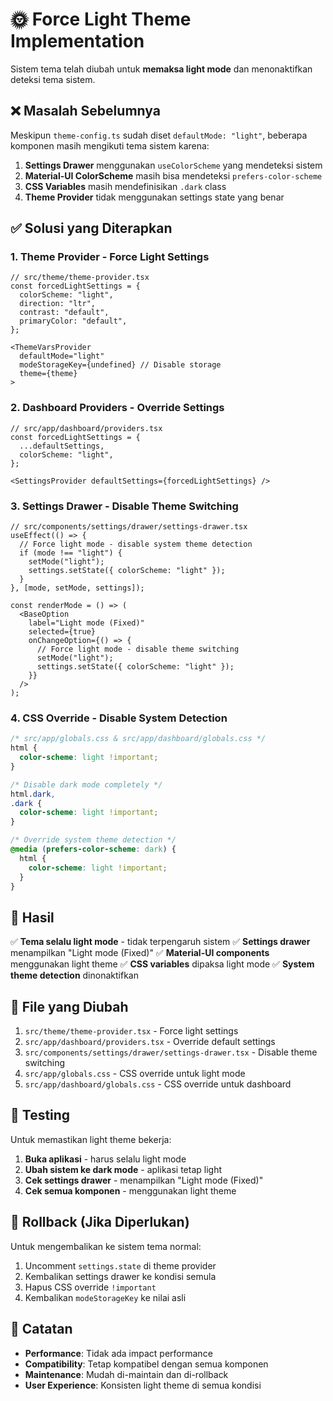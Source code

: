 # 🌞 Force Light Theme Implementation

Sistem tema telah diubah untuk **memaksa light mode** dan menonaktifkan deteksi tema sistem.

## ❌ **Masalah Sebelumnya**

Meskipun `theme-config.ts` sudah diset `defaultMode: "light"`, beberapa komponen masih mengikuti tema sistem karena:

1. **Settings Drawer** menggunakan `useColorScheme` yang mendeteksi sistem
2. **Material-UI ColorScheme** masih bisa mendeteksi `prefers-color-scheme`
3. **CSS Variables** masih mendefinisikan `.dark` class
4. **Theme Provider** tidak menggunakan settings state yang benar

## ✅ **Solusi yang Diterapkan**

### 1. **Theme Provider - Force Light Settings**
```tsx
// src/theme/theme-provider.tsx
const forcedLightSettings = {
  colorScheme: "light",
  direction: "ltr", 
  contrast: "default",
  primaryColor: "default",
};

<ThemeVarsProvider 
  defaultMode="light"
  modeStorageKey={undefined} // Disable storage
  theme={theme}
>
```

### 2. **Dashboard Providers - Override Settings**
```tsx
// src/app/dashboard/providers.tsx
const forcedLightSettings = {
  ...defaultSettings,
  colorScheme: "light",
};

<SettingsProvider defaultSettings={forcedLightSettings} />
```

### 3. **Settings Drawer - Disable Theme Switching**
```tsx
// src/components/settings/drawer/settings-drawer.tsx
useEffect(() => {
  // Force light mode - disable system theme detection
  if (mode !== "light") {
    setMode("light");
    settings.setState({ colorScheme: "light" });
  }
}, [mode, setMode, settings]);

const renderMode = () => (
  <BaseOption
    label="Light mode (Fixed)"
    selected={true}
    onChangeOption={() => {
      // Force light mode - disable theme switching
      setMode("light");
      settings.setState({ colorScheme: "light" });
    }}
  />
);
```

### 4. **CSS Override - Disable System Detection**
```css
/* src/app/globals.css & src/app/dashboard/globals.css */
html {
  color-scheme: light !important;
}

/* Disable dark mode completely */
html.dark,
.dark {
  color-scheme: light !important;
}

/* Override system theme detection */
@media (prefers-color-scheme: dark) {
  html {
    color-scheme: light !important;
  }
}
```

## 🎯 **Hasil**

✅ **Tema selalu light mode** - tidak terpengaruh sistem
✅ **Settings drawer** menampilkan "Light mode (Fixed)"
✅ **Material-UI components** menggunakan light theme
✅ **CSS variables** dipaksa light mode
✅ **System theme detection** dinonaktifkan

## 🔧 **File yang Diubah**

1. `src/theme/theme-provider.tsx` - Force light settings
2. `src/app/dashboard/providers.tsx` - Override default settings
3. `src/components/settings/drawer/settings-drawer.tsx` - Disable theme switching
4. `src/app/globals.css` - CSS override untuk light mode
5. `src/app/dashboard/globals.css` - CSS override untuk dashboard

## 🧪 **Testing**

Untuk memastikan light theme bekerja:

1. **Buka aplikasi** - harus selalu light mode
2. **Ubah sistem ke dark mode** - aplikasi tetap light
3. **Cek settings drawer** - menampilkan "Light mode (Fixed)"
4. **Cek semua komponen** - menggunakan light theme

## 🔄 **Rollback (Jika Diperlukan)**

Untuk mengembalikan ke sistem tema normal:

1. Uncomment `settings.state` di theme provider
2. Kembalikan settings drawer ke kondisi semula
3. Hapus CSS override `!important`
4. Kembalikan `modeStorageKey` ke nilai asli

## 📝 **Catatan**

- **Performance**: Tidak ada impact performance
- **Compatibility**: Tetap kompatibel dengan semua komponen
- **Maintenance**: Mudah di-maintain dan di-rollback
- **User Experience**: Konsisten light theme di semua kondisi
